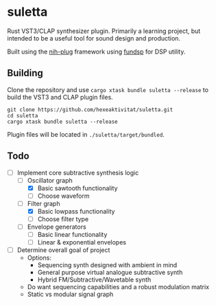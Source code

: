 # suletta

Rust VST3/CLAP synthesizer plugin. Primarily a learning project, but intended to be a useful tool for sound design and production.

Built using the [nih-plug](https://github.com/robbert-vdh/nih-plug) framework using [fundsp](https://github.com/SamiPerttu/fundsp) for DSP utility.

## Building

Clone the repository and use `cargo xtask bundle suletta --release` to build the VST3 and CLAP plugin files.
```
git clone https://github.com/hexeaktivitat/suletta.git
cd suletta
cargo xtask bundle suletta --release
```

Plugin files will be located in `./suletta/target/bundled`.

## Todo

- [ ] Implement core subtractive synthesis logic
    - [ ] Oscillator graph
        - [x] Basic sawtooth functionality
        - [ ] Choose waveform
    - [ ] Filter graph
        - [x] Basic lowpass functionality
        - [ ] Choose filter type
    - [ ] Envelope generators
        - [ ] Basic linear functionality
        - [ ] Linear & exponential envelopes
- [ ] Determine overall goal of project
    - Options:
        - Sequencing synth designed with ambient in mind
        - General purpose virtual analogue subtractive synth
        - Hybrid FM/Subtractive/Wavetable synth
    - Do want sequencing capabilities and a robust modulation matrix
    - Static vs modular signal graph